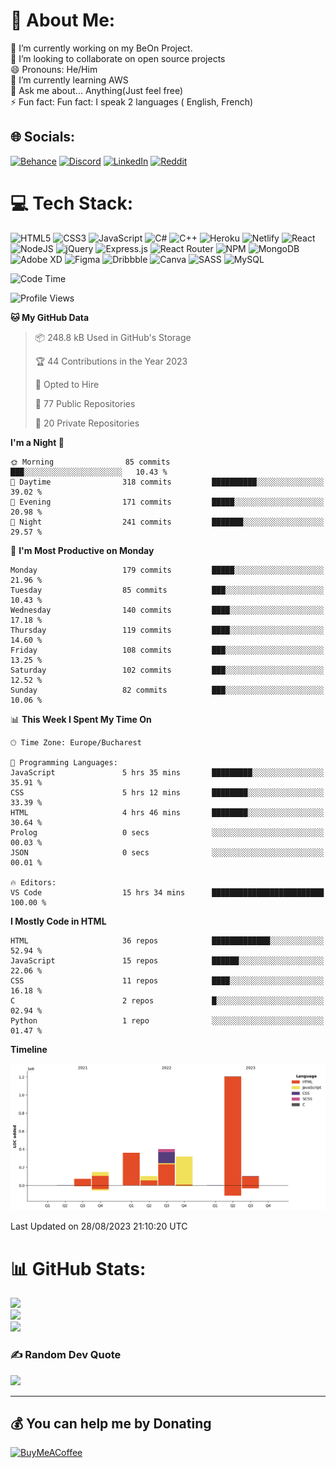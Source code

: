 # 💫 About Me:
🔭 I’m currently working on my BeOn Project. <br>👯 I’m looking to collaborate on open source projects<br>😄 Pronouns: He/Him<br>🌱 I’m currently learning AWS<br>💬 Ask me about... Anything(Just feel free)<br>⚡ Fun fact: Fun fact: I speak 2 languages ( English, French)


## 🌐 Socials:
[![Behance](https://img.shields.io/badge/Behance-1769ff?logo=behance&logoColor=white)](https://behance.net/https://www.behance.net/leroyyoumbi) [![Discord](https://img.shields.io/badge/Discord-%237289DA.svg?logo=discord&logoColor=white)](htttps://discord.gg/Leroy#0512) [![LinkedIn](https://img.shields.io/badge/LinkedIn-%230077B5.svg?logo=linkedin&logoColor=white)](https://linkedin.com/in/https://www.linkedin.com/in/tanguy-leroy-k-youmbi-a02261206/) [![Reddit](https://img.shields.io/badge/Reddit-%23FF4500.svg?logo=Reddit&logoColor=white)](https://reddit.com/user/https://www.reddit.com/user/Fit_Look_9286) 

# 💻 Tech Stack:
![HTML5](https://img.shields.io/badge/html5-%23E34F26.svg?style=flat&logo=html5&logoColor=white) ![CSS3](https://img.shields.io/badge/css3-%231572B6.svg?style=flat&logo=css3&logoColor=white) ![JavaScript](https://img.shields.io/badge/javascript-%23323330.svg?style=flat&logo=javascript&logoColor=%23F7DF1E) ![C#](https://img.shields.io/badge/c%23-%23239120.svg?style=flat&logo=c-sharp&logoColor=white) ![C++](https://img.shields.io/badge/c++-%2300599C.svg?style=flat&logo=c%2B%2B&logoColor=white) ![Heroku](https://img.shields.io/badge/heroku-%23430098.svg?style=flat&logo=heroku&logoColor=white) ![Netlify](https://img.shields.io/badge/netlify-%23000000.svg?style=flat&logo=netlify&logoColor=#00C7B7) ![React](https://img.shields.io/badge/react-%2320232a.svg?style=flat&logo=react&logoColor=%2361DAFB) ![NodeJS](https://img.shields.io/badge/node.js-6DA55F?style=flat&logo=node.js&logoColor=white) ![jQuery](https://img.shields.io/badge/jquery-%230769AD.svg?style=flat&logo=jquery&logoColor=white) ![Express.js](https://img.shields.io/badge/express.js-%23404d59.svg?style=flat&logo=express&logoColor=%2361DAFB) ![React Router](https://img.shields.io/badge/React_Router-CA4245?style=flat&logo=react-router&logoColor=white) ![NPM](https://img.shields.io/badge/NPM-%23000000.svg?style=flat&logo=npm&logoColor=white) ![MongoDB](https://img.shields.io/badge/MongoDB-%234ea94b.svg?style=flat&logo=mongodb&logoColor=white) ![Adobe XD](https://img.shields.io/badge/Adobe%20XD-470137?style=flat&logo=Adobe%20XD&logoColor=#FF61F6) 	![Figma](https://img.shields.io/badge/figma-%23F24E1E.svg?style=flat&logo=figma&logoColor=white) ![Dribbble](https://img.shields.io/badge/Dribbble-EA4C89?style=flat&logo=dribbble&logoColor=white) ![Canva](https://img.shields.io/badge/Canva-%2300C4CC.svg?style=flat&logo=Canva&logoColor=white) ![SASS](https://img.shields.io/badge/SASS-hotpink.svg?style=flat&logo=SASS&logoColor=white) ![MySQL](https://img.shields.io/badge/mysql-%2300f.svg?style=flat&logo=mysql&logoColor=white)

<!--START_SECTION:waka-->
![Code Time](http://img.shields.io/badge/Code%20Time-232%20hrs%2057%20mins-blue)

![Profile Views](http://img.shields.io/badge/Profile%20Views-0-blue)

**🐱 My GitHub Data** 

> 📦 248.8 kB Used in GitHub's Storage 
 > 
> 🏆 44 Contributions in the Year 2023
 > 
> 💼 Opted to Hire
 > 
> 📜 77 Public Repositories 
 > 
> 🔑 20 Private Repositories 
 > 
**I'm a Night 🦉** 

```text
🌞 Morning                85 commits          ███░░░░░░░░░░░░░░░░░░░░░░   10.43 % 
🌆 Daytime                318 commits         ██████████░░░░░░░░░░░░░░░   39.02 % 
🌃 Evening                171 commits         █████░░░░░░░░░░░░░░░░░░░░   20.98 % 
🌙 Night                  241 commits         ███████░░░░░░░░░░░░░░░░░░   29.57 % 
```
📅 **I'm Most Productive on Monday** 

```text
Monday                   179 commits         █████░░░░░░░░░░░░░░░░░░░░   21.96 % 
Tuesday                  85 commits          ███░░░░░░░░░░░░░░░░░░░░░░   10.43 % 
Wednesday                140 commits         ████░░░░░░░░░░░░░░░░░░░░░   17.18 % 
Thursday                 119 commits         ████░░░░░░░░░░░░░░░░░░░░░   14.60 % 
Friday                   108 commits         ███░░░░░░░░░░░░░░░░░░░░░░   13.25 % 
Saturday                 102 commits         ███░░░░░░░░░░░░░░░░░░░░░░   12.52 % 
Sunday                   82 commits          ███░░░░░░░░░░░░░░░░░░░░░░   10.06 % 
```


📊 **This Week I Spent My Time On** 

```text
🕑︎ Time Zone: Europe/Bucharest

💬 Programming Languages: 
JavaScript               5 hrs 35 mins       █████████░░░░░░░░░░░░░░░░   35.91 % 
CSS                      5 hrs 12 mins       ████████░░░░░░░░░░░░░░░░░   33.39 % 
HTML                     4 hrs 46 mins       ████████░░░░░░░░░░░░░░░░░   30.64 % 
Prolog                   0 secs              ░░░░░░░░░░░░░░░░░░░░░░░░░   00.03 % 
JSON                     0 secs              ░░░░░░░░░░░░░░░░░░░░░░░░░   00.01 % 

🔥 Editors: 
VS Code                  15 hrs 34 mins      █████████████████████████   100.00 % 
```

**I Mostly Code in HTML** 

```text
HTML                     36 repos            █████████████░░░░░░░░░░░░   52.94 % 
JavaScript               15 repos            ██████░░░░░░░░░░░░░░░░░░░   22.06 % 
CSS                      11 repos            ████░░░░░░░░░░░░░░░░░░░░░   16.18 % 
C                        2 repos             █░░░░░░░░░░░░░░░░░░░░░░░░   02.94 % 
Python                   1 repo              ░░░░░░░░░░░░░░░░░░░░░░░░░   01.47 % 
```



**Timeline**

![Lines of Code chart](https://raw.githubusercontent.com/Mr-Roy-alt/Mr-Roy-alt/main/assets/bar_graph.png)


 Last Updated on 28/08/2023 21:10:20 UTC
<!--END_SECTION:waka-->

# 📊 GitHub Stats:
![](https://github-readme-stats.vercel.app/api?username=Mr-Roy-alt&theme=dark&hide_border=false&include_all_commits=false&count_private=false)<br/>
![](https://github-readme-streak-stats.herokuapp.com/?user=Mr-Roy-alt&theme=dark&hide_border=false)<br/>
![](https://github-readme-stats.vercel.app/api/top-langs/?username=Mr-Roy-alt&theme=dark&hide_border=false&include_all_commits=false&count_private=false&layout=compact)

### ✍️ Random Dev Quote
![](https://quotes-github-readme.vercel.app/api?type=horizontal&theme=radical)

---
## 💰 You can help me by Donating
  [![BuyMeACoffee](https://img.shields.io/badge/Buy%20Me%20a%20Coffee-ffdd00?style=for-the-badge&logo=buy-me-a-coffee&logoColor=black)](https://buymeacoffee.com/https://www.buymeacoffee.com/leroyyoumb4) 

  <!-- Proudly created with GPRM ( https://gprm.itsvg.in ) -->
  
